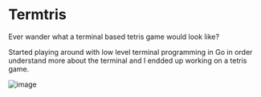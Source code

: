 # Termtris

Ever wander what a terminal based tetris game would look like?

Started playing around with low level terminal programming in Go in order understand more about the terminal and I endded up working on a tetris game.

![image](https://github.com/fragoulis/termtris/assets/1748736/8f878999-e635-41f3-9b07-d141248d659e)
